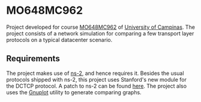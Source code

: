 # MO648MC962

Project developed for course [MO648MC962](http://www.ic.unicamp.br/~nfonseca/MO648/) of [University of Campinas](http://www.unicamp.br/unicamp/?language=en).
The project consists of a network simulation for comparing a few transport layer protocols on a typical datacenter scenario.

## Requirements

The project makes use of [ns-2](http://www.isi.edu/nsnam/ns/), and hence requires it. Besides the usual protocols shipped with ns-2, this project uses Stanford's new module for the DCTCP protocol. A patch to ns-2 can be found [here](http://simula.stanford.edu/%7Ealizade/Site/DCTCP.html). The project also uses the [Gnuplot](http://gnuplot.sourceforge.net/) utility to generate comparing graphs.
